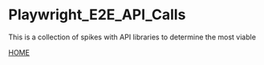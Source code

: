 # Playwright_E2E_API_Calls

This is a collection of spikes with API libraries to determine the most viable

[HOME](Home)
